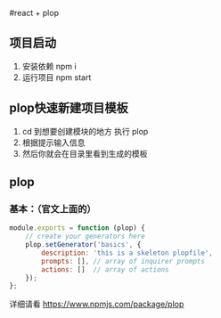 #react + plop
## 项目启动
1) 安装依赖 npm i 
2) 运行项目 npm start
## plop快速新建项目模板
1) cd 到想要创建模块的地方 执行 plop
2) 根据提示输入信息
3) 然后你就会在目录里看到生成的模板
## plop

### 基本：（官文上面的）
``` javascript
module.exports = function (plop) {
	// create your generators here
	plop.setGenerator('basics', {
		description: 'this is a skeleton plopfile',
		prompts: [], // array of inquirer prompts
		actions: []  // array of actions
	});
};
```

详细请看 https://www.npmjs.com/package/plop